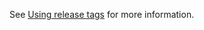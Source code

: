 See [Using release tags](https://pingidentity-devops.gitbook.io/devops/config/releasetags) for more information. 
